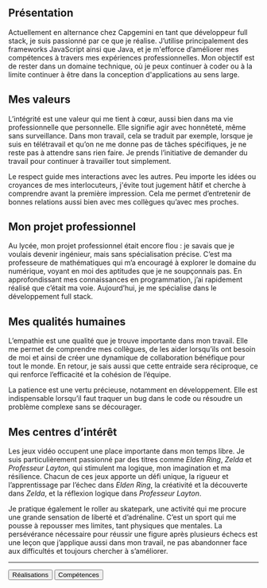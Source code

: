 ## Présentation

Actuellement en alternance chez Capgemini en tant que développeur full stack, je suis passionné par ce que je réalise. J’utilise principalement des frameworks JavaScript ainsi que Java, et je m'efforce d’améliorer mes compétences à travers mes expériences professionnelles. Mon objectif est de rester dans un domaine technique, où je peux continuer à coder ou à la limite continuer à être dans la conception d'applications au sens  large.


## Mes valeurs

L’intégrité est une valeur qui me tient à cœur, aussi bien dans ma vie professionnelle que personnelle. Elle signifie agir avec honnêteté, même sans surveillance. Dans mon travail, cela se traduit par exemple, lorsque je suis en télétravail et qu’on ne me donne pas de tâches spécifiques, je ne reste pas à attendre sans rien faire. Je prends l’initiative de demander du travail pour continuer à travailler tout simplement.

Le respect guide mes interactions avec les autres. Peu importe les idées ou croyances de mes interlocuteurs, j'évite tout jugement hâtif et cherche à comprendre avant la première impression. Cela me permet d’entretenir de bonnes relations aussi bien avec mes collègues qu’avec mes proches.


## Mon projet professionnel

Au lycée, mon projet professionnel était encore flou : je savais que je voulais devenir ingénieur, mais sans spécialisation précise. C’est ma professeure de mathématiques qui m’a encouragé à explorer le domaine du numérique, voyant en moi des aptitudes que je ne soupçonnais pas. En approfondissant mes connaissances en programmation, j’ai rapidement réalisé que c’était ma voie. Aujourd’hui, je me spécialise dans le développement full stack.


## Mes qualités humaines

L’empathie est une qualité que je trouve importante dans mon travail. Elle me permet de comprendre mes collègues, de les aider lorsqu’ils ont besoin de moi et ainsi de créer une dynamique de collaboration bénéfique pour tout le monde. En retour, je sais aussi que cette entraide sera réciproque, ce qui renforce l’efficacité et la cohésion de l’équipe.

La patience est une vertu précieuse, notamment en développement. Elle est indispensable lorsqu’il faut traquer un bug dans le code ou résoudre un problème complexe sans se décourager.


## Mes centres d’intérêt

Les jeux vidéo occupent une place importante dans mon temps libre. Je suis particulièrement passionné par des titres comme *Elden Ring*, *Zelda* et *Professeur Layton*, qui stimulent ma logique, mon imagination et ma résilience. Chacun de ces jeux apporte un défi unique, la rigueur et l’apprentissage par l’échec dans *Elden Ring*, la créativité et la découverte dans *Zelda*, et la réflexion logique dans *Professeur Layton*.

Je pratique également le roller au skatepark, une activité qui me procure une grande sensation de liberté et d’adrénaline. C’est un sport qui me pousse à repousser mes limites, tant physiques que mentales. La persévérance nécessaire pour réussir une figure après plusieurs échecs est une leçon que j’applique aussi dans mon travail, ne pas abandonner face aux difficultés et toujours chercher à s’améliorer.

---

<script>
  import { Button } from 'flowbite-svelte';
</script>

<Button pill href="/skills/" color="blue">Réalisations</Button>
<Button pill href="/projects/" color="blue">Compétences</Button>




